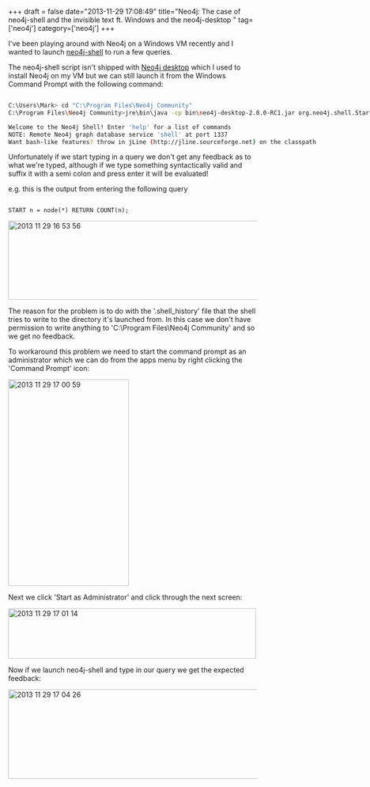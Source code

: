+++
draft = false
date="2013-11-29 17:08:49"
title="Neo4j: The case of neo4j-shell and the invisible text ft. Windows and the neo4j-desktop "
tag=['neo4j']
category=['neo4j']
+++

<p>I've been playing around with Neo4j on a Windows VM recently and I wanted to launch <a href="http://docs.neo4j.org/chunked/stable/shell.html">neo4j-shell</a> to run a few queries.</p>


<p>The neo4j-shell script isn't shipped with <a href="http://blog.neo4j.org/2013/09/installer-check-desktop-launcher-check.html">Neo4j desktop</a> which I used to install Neo4j on my VM but we can still launch it from the Windows Command Prompt with the following command:</p


~~~bash

C:\Users\Mark> cd "C:\Program Files\Neo4j Community"
C:\Program Files\Neo4j Community>jre\bin\java -cp bin\neo4j-desktop-2.0.0-RC1.jar org.neo4j.shell.StartClient

Welcome to the Neo4j Shell! Enter 'help' for a list of commands
NOTE: Remote Neo4j graph database service 'shell' at port 1337
Want bash-like features? throw in jLine (http://jline.sourceforge.net) on the classpath
~~~

<p>Unfortunately if we start typing in a query we don't get any feedback as to what we're typed, although if we type something syntactically valid and suffix it with a semi colon and press enter it will be evaluated!</p>


<p>e.g. this is the output from entering the following query</p>



~~~cypher

START n = node(*) RETURN COUNT(n);
~~~

<div align="left">
<img src="{{<siteurl>}}/uploads/2013/11/2013-11-29_16-53-56.png" alt="2013 11 29 16 53 56" title="2013-11-29_16-53-56.png" border="0" width="600" height="160" />
</div>

<p>The reason for the problem is to do with the '.shell_history' file that the shell tries to write to the directory it's launched from. In this case we don't have permission to write anything to 'C:\Program Files\Neo4j Community' and so we get no feedback.</p>


<p>To workaround this problem we need to start the command prompt as an administrator which we can do from the apps menu by right clicking the 'Command Prompt' icon:</p>


<div>
<img src="{{<siteurl>}}/uploads/2013/11/2013-11-29_17-00-59.png" alt="2013 11 29 17 00 59" title="2013-11-29_17-00-59.png" border="0" width="244" height="418" />
</div>

<p>Next we click 'Start as Administrator' and click through the next screen:</p>


<div>
<img src="{{<siteurl>}}/uploads/2013/11/2013-11-29_17-01-14.png" alt="2013 11 29 17 01 14" title="2013-11-29_17-01-14.png" border="0" width="501" height="102" />
</div>

<p>Now if we launch neo4j-shell and type in our query we get the expected feedback:</p>


<div>
<img src="{{<siteurl>}}/uploads/2013/11/2013-11-29_17-04-26.png" alt="2013 11 29 17 04 26" title="2013-11-29_17-04-26.png" border="0" width="600" height="181" />
</div>
